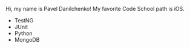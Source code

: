Hi, my name is Pavel Danilchenko!
My favorite Code School path is iOS.

* TestNG
* JUnit
* Python
* MongoDB
